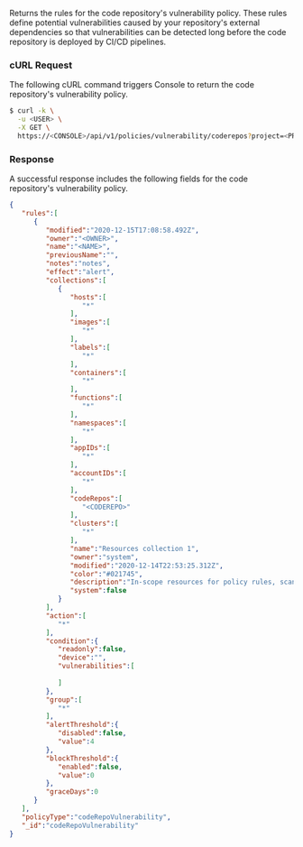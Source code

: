 Returns the rules for the code repository's vulnerability policy. These rules define potential vulnerabilities caused by your repository's external dependencies so that vulnerabilities can be detected long before the code repository is deployed by CI/CD pipelines.

### cURL Request

The following cURL command triggers Console to return the code repository's vulnerability policy. 

```bash
$ curl -k \
  -u <USER> \
  -X GET \
  https://<CONSOLE>/api/v1/policies/vulnerability/coderepos?project=<PROJECT>
```

### Response 

A successful response includes the following fields for the code repository's vulnerability policy. 

```json
{
   "rules":[
      {
         "modified":"2020-12-15T17:08:58.492Z",
         "owner":"<OWNER>",
         "name":"<NAME>",
         "previousName":"",
         "notes":"notes",
         "effect":"alert",
         "collections":[
            {
               "hosts":[
                  "*"
               ],
               "images":[
                  "*"
               ],
               "labels":[
                  "*"
               ],
               "containers":[
                  "*"
               ],
               "functions":[
                  "*"
               ],
               "namespaces":[
                  "*"
               ],
               "appIDs":[
                  "*"
               ],
               "accountIDs":[
                  "*"
               ],
               "codeRepos":[
                  "<CODEREPO>"
               ],
               "clusters":[
                  "*"
               ],
               "name":"Resources collection 1",
               "owner":"system",
               "modified":"2020-12-14T22:53:25.312Z",
               "color":"#021745",
               "description":"In-scope resources for policy rules, scan specs, and other settings",
               "system":false
            }
         ],
         "action":[
            "*"
         ],
         "condition":{
            "readonly":false,
            "device":"",
            "vulnerabilities":[
               
            ]
         },
         "group":[
            "*"
         ],
         "alertThreshold":{
            "disabled":false,
            "value":4
         },
         "blockThreshold":{
            "enabled":false,
            "value":0
         },
         "graceDays":0
      }
   ],
   "policyType":"codeRepoVulnerability",
   "_id":"codeRepoVulnerability"
}
```

